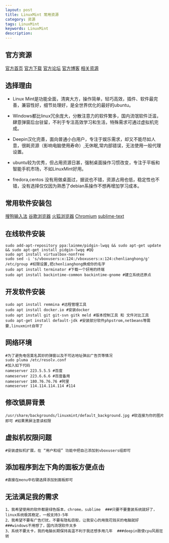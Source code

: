 ```yaml
---
layout: post
title: LinuxMint 常用资源
category: 资源
tags: LinuxMint
keywords: LinuxMint
description: 
---
```


## 官方资源

  [官方首页](http://linuxmint.com) [官方下载](http://www.linuxmint.com/download.php) [官方论坛](http://forums.linuxmint.com) [官方博客](http://blog.linuxmint.com) [相关资源](http://www.mintos.org)

## 选择理由

- Linux Mint是功能全面，清爽大方，操作简单，轻巧高效，插件、软件最完善，兼容性好，细节处理好，是全世界优化的最好的ubuntu。

- Windows都比linux冗余庞大，分散注意力的软件繁多，国内流氓软件泛滥，肆意弹窗后台驻留，不利于专注高效学习和生活，特殊需求可通过虚拟机完成。

- Deepin汉化完善，面向普通小白用户，专注于娱乐需求，却又不能尽如人意，很耗资源（影响电脑使用寿命）,无休眠,常内部错误，无法使用一般代理设置。

- ubuntu较为优秀，但占用资源日甚，强制桌面操作习惯改变，专注于平板和智能手机市场，不如LinuxMint好用。

- fredora,centos 没有用做桌面过，据说也不错，资源占用也低，稳定性也不错，没有选择仅仅因为熟悉了debian系操作不想再增加学习成本。

## 常用软件安装包

  [搜狗输入法](http://pinyin.sogou.com/linux/?r=pinyin) [谷歌浏览器](http://www.google.cn/chrome/browser/desktop/index.html) [火狐浏览器](https://ftp.mozilla.org/pub/firefox/releases/latest/linux-x86_64/zh-CN/)  [Chromium](https://download-chromium.appspot.com/) [sublime-text](http://packages.linuxdeepin.com/deepin/pool/non-free/s/sublime-text/)

## 在线软件安装

    sudo add-apt-repository ppa:lainme/pidgin-lwqq && sudo apt-get update && sudo apt-get install pidgin-lwqq #QQ
    sudo apt install virtualbox-nonfree
    sudo sed -i 's/vboxusers:x:124:/vboxusers:x:124:chenlianghong/g' /etc/group #权限设置,把chenlianghong换成你的名字
    sudo apt install terminator #下载一个好用的终端
    sudo apt install backintime-common backintime-gnome #建立系统还原点
    
## 开发软件安装

    sudo apt install remmina #远程管理工具
    sudo apt install docker.io #安装docker
    sudo apt install git git-svn gitk meld #版本控制工具 和 文件对比工具
    sudo apt-get install default-jdk #安装部分软件phpstrom,netbeans等需要,linuxmint自带了

## 网络环境

    #为了避免电信莫名其妙的弹窗以及不可达地址弹出广告页等情况
    sudo pluma /etc/resolv.conf
    #加入如下代码
    nameserver 223.5.5.5 #百度
    nameserver 223.6.6.6 #百度备用
    nameserver 180.76.76.76 #阿里
    nameserver 114.114.114.114 #114

## 修改锁屏背景

    /usr/share/backgrounds/linuxmint/default_background.jpg #软连接为你的图片即可 #如果黑屏注意读权限

## 虚拟机权限问题

    #安装虚拟机扩展，在 “用户和组” 功能中把自己添加到vboxusers组即可
    
## 添加程序到左下角的面板方便点击

    #直接在menu中右键选择添加到面板即可

## 无法满足我的需求

    1、我希望使用的软件都是绿色版本，chrome，sublime  ###只要不要重装系统就好了，linux系统极其稳定，一般支持3-5年
    2、我希望不要有广告打扰，不要有隐私窃取，让我安心的用我花钱买的电脑就好  ###windows不用想了，国内流氓软件太多
    3、系统不要太卡，我的电脑长期保持高温不利于我还想多用几年  ###deepin致使cpu风扇狂转

